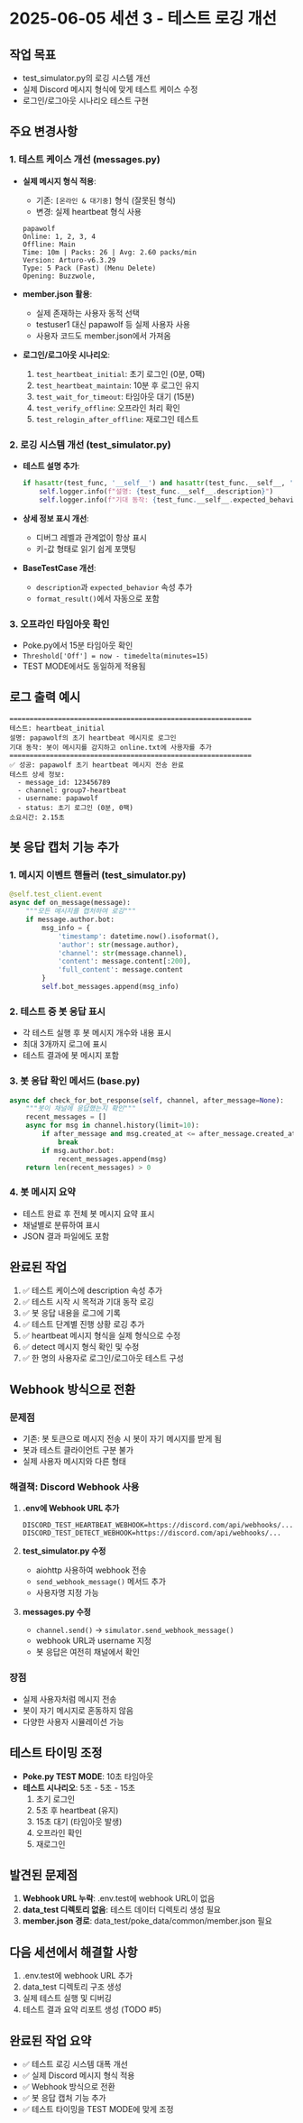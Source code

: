 # 2025-06-05 세션 3 - 테스트 로깅 개선

## 작업 목표
- test_simulator.py의 로깅 시스템 개선
- 실제 Discord 메시지 형식에 맞게 테스트 케이스 수정
- 로그인/로그아웃 시나리오 테스트 구현

## 주요 변경사항

### 1. 테스트 케이스 개선 (messages.py)
- **실제 메시지 형식 적용**:
  - 기존: `[온라인 & 대기중]` 형식 (잘못된 형식)
  - 변경: 실제 heartbeat 형식 사용
  ```
  papawolf
  Online: 1, 2, 3, 4
  Offline: Main
  Time: 10m | Packs: 26 | Avg: 2.60 packs/min
  Version: Arturo-v6.3.29
  Type: 5 Pack (Fast) (Menu Delete)
  Opening: Buzzwole,
  ```

- **member.json 활용**:
  - 실제 존재하는 사용자 동적 선택
  - testuser1 대신 papawolf 등 실제 사용자 사용
  - 사용자 코드도 member.json에서 가져옴

- **로그인/로그아웃 시나리오**:
  1. `test_heartbeat_initial`: 초기 로그인 (0분, 0팩)
  2. `test_heartbeat_maintain`: 10분 후 로그인 유지
  3. `test_wait_for_timeout`: 타임아웃 대기 (15분)
  4. `test_verify_offline`: 오프라인 처리 확인
  5. `test_relogin_after_offline`: 재로그인 테스트

### 2. 로깅 시스템 개선 (test_simulator.py)
- **테스트 설명 추가**:
  ```python
  if hasattr(test_func, '__self__') and hasattr(test_func.__self__, 'description'):
      self.logger.info(f"설명: {test_func.__self__.description}")
      self.logger.info(f"기대 동작: {test_func.__self__.expected_behavior}")
  ```

- **상세 정보 표시 개선**:
  - 디버그 레벨과 관계없이 항상 표시
  - 키-값 형태로 읽기 쉽게 포맷팅

- **BaseTestCase 개선**:
  - `description`과 `expected_behavior` 속성 추가
  - `format_result()`에서 자동으로 포함

### 3. 오프라인 타임아웃 확인
- Poke.py에서 15분 타임아웃 확인
- `Threshold['Off'] = now - timedelta(minutes=15)`
- TEST MODE에서도 동일하게 적용됨

## 로그 출력 예시
```
============================================================
테스트: heartbeat_initial
설명: papawolf의 초기 heartbeat 메시지로 로그인
기대 동작: 봇이 메시지를 감지하고 online.txt에 사용자를 추가
============================================================
✅ 성공: papawolf 초기 heartbeat 메시지 전송 완료
테스트 상세 정보:
  - message_id: 123456789
  - channel: group7-heartbeat
  - username: papawolf
  - status: 초기 로그인 (0분, 0팩)
소요시간: 2.15초
```

## 봇 응답 캡처 기능 추가

### 1. 메시지 이벤트 핸들러 (test_simulator.py)
```python
@self.test_client.event
async def on_message(message):
    """모든 메시지를 캡처하여 로깅"""
    if message.author.bot:
        msg_info = {
            'timestamp': datetime.now().isoformat(),
            'author': str(message.author),
            'channel': str(message.channel),
            'content': message.content[:200],
            'full_content': message.content
        }
        self.bot_messages.append(msg_info)
```

### 2. 테스트 중 봇 응답 표시
- 각 테스트 실행 후 봇 메시지 개수와 내용 표시
- 최대 3개까지 로그에 표시
- 테스트 결과에 봇 메시지 포함

### 3. 봇 응답 확인 메서드 (base.py)
```python
async def check_for_bot_response(self, channel, after_message=None):
    """봇이 채널에 응답했는지 확인"""
    recent_messages = []
    async for msg in channel.history(limit=10):
        if after_message and msg.created_at <= after_message.created_at:
            break
        if msg.author.bot:
            recent_messages.append(msg)
    return len(recent_messages) > 0
```

### 4. 봇 메시지 요약
- 테스트 완료 후 전체 봇 메시지 요약 표시
- 채널별로 분류하여 표시
- JSON 결과 파일에도 포함

## 완료된 작업
1. ✅ 테스트 케이스에 description 속성 추가
2. ✅ 테스트 시작 시 목적과 기대 동작 로깅
3. ✅ 봇 응답 내용을 로그에 기록
4. ✅ 테스트 단계별 진행 상황 로깅 추가
5. ✅ heartbeat 메시지 형식을 실제 형식으로 수정
6. ✅ detect 메시지 형식 확인 및 수정
7. ✅ 한 명의 사용자로 로그인/로그아웃 테스트 구성

## Webhook 방식으로 전환

### 문제점
- 기존: 봇 토큰으로 메시지 전송 시 봇이 자기 메시지를 받게 됨
- 봇과 테스트 클라이언트 구분 불가
- 실제 사용자 메시지와 다른 형태

### 해결책: Discord Webhook 사용
1. **.env에 Webhook URL 추가**
   ```
   DISCORD_TEST_HEARTBEAT_WEBHOOK=https://discord.com/api/webhooks/...
   DISCORD_TEST_DETECT_WEBHOOK=https://discord.com/api/webhooks/...
   ```

2. **test_simulator.py 수정**
   - aiohttp 사용하여 webhook 전송
   - `send_webhook_message()` 메서드 추가
   - 사용자명 지정 가능

3. **messages.py 수정**
   - `channel.send()` → `simulator.send_webhook_message()`
   - webhook URL과 username 지정
   - 봇 응답은 여전히 채널에서 확인

### 장점
- 실제 사용자처럼 메시지 전송
- 봇이 자기 메시지로 혼동하지 않음
- 다양한 사용자 시뮬레이션 가능

## 테스트 타이밍 조정
- **Poke.py TEST MODE**: 10초 타임아웃
- **테스트 시나리오**: 5초 - 5초 - 15초
  1. 초기 로그인
  2. 5초 후 heartbeat (유지)
  3. 15초 대기 (타임아웃 발생)
  4. 오프라인 확인
  5. 재로그인

## 발견된 문제점
1. **Webhook URL 누락**: .env.test에 webhook URL이 없음
2. **data_test 디렉토리 없음**: 테스트 데이터 디렉토리 생성 필요
3. **member.json 경로**: data_test/poke_data/common/member.json 필요

## 다음 세션에서 해결할 사항
1. .env.test에 webhook URL 추가
2. data_test 디렉토리 구조 생성
3. 실제 테스트 실행 및 디버깅
4. 테스트 결과 요약 리포트 생성 (TODO #5)

## 완료된 작업 요약
- ✅ 테스트 로깅 시스템 대폭 개선
- ✅ 실제 Discord 메시지 형식 적용
- ✅ Webhook 방식으로 전환
- ✅ 봇 응답 캡처 기능 추가
- ✅ 테스트 타이밍을 TEST MODE에 맞게 조정